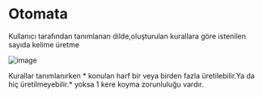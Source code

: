# Otomata

Kullanıcı tarafından tanımlanan dilde,oluşturulan kurallara göre istenilen sayıda kelime üretme

![image](https://user-images.githubusercontent.com/74898825/219960665-db2a92bf-1095-450f-8bb8-bcbf77cde731.png)

Kurallar tanımlanırken * konulan harf bir veya birden fazla üretilebilir.Ya da  hiç üretilmeyebilir.* yoksa  1 kere koyma zorunluluğu vardır.
